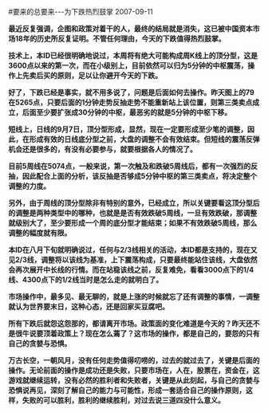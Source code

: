#要来的总要来---为下跌热烈鼓掌
2007-09-11

**最近反复强调，企图和政策对着干的人，最终的结局就是消失，这已被中国资本市场18年的历史所反复证明。不管任何理由，今天的下跌值得热烈鼓掌。**
 
**技术上，本ID已经很明确地说过，本周将有绝大可能构成周K线上的顶分型，这是3600点以来的第一次，而在小级别上，目前依然可以归为5分钟的中枢震荡，操作上先卖后买的原则，足以让你避开今天的下跌。**
 
**好了，下跌已经是事实，就不用多说了，问题是后面如何去操作。昨天图上的79在5265点，只要后面的1分钟走势反抽走势不能重新站上该位置，则第三类卖点成立，后面至少要扩张成30分钟的中枢，最恶劣的就是5分钟的中枢下移。**
 
**短线上，日线的9月7日，顶分型形成，显然，现在一定要形成至少笔的调整，因此，在形成有效的日线底分型之前，大盘的调整不会有效结束。但短线的震荡反弹机会还是很多的，有没有必要参与，就要根据各人的情况了。**
 
**目前5周线在5074点，一般来说，第一次触及和跌破5周线后，都有一次强烈的反抽，因此配合上面的分析，该反抽是否够成5分钟中枢的第三类卖点，将决定整个调整的力度。**
 
**另外，由于周线的顶分型除非有特别的意外，已经成立，所以关键要看这顶分型后的调整是两种类型中的哪种，也就是是否有效跌破5周线，一旦有效跌破，那调整就级别大了，至少要形成一个周的底分型才能结束；如果不有效跌破5周线，那么调整的幅度就有限。**
 
**本ID在八月下旬就明确说过，任何与2/3线相关的活动，本ID都是支持的，现在又见2/3线，调整将以该线为基准，上下震荡构成，只要最终能站住该线，大盘依然会再次展开中长线的行情。而在站稳该线之前，反复难免，看看3000点下的1/4线、4300点下的1/2线当时是怎么走的就明白了。**
 
**市场操作中，最多见、最无聊的，就是上涨的时候就忘了还有调整的事情，一调整就认为世界要末日，这种心态，还是回家买豆腐吧。**
 
**所有下跌后就怨这怨那的，都请离开市场。政策面的变化难道是今天的？昨天还不是很牛说要顶着政策上？现在怎么蔫了？这市场的操作，都是自己的，要怨的只有自己的贪婪与恐惧。**
 
**万古长空，一朝风月，没有任何走势值得叨唠的，过去的就过去了，关键是后面的操作。无论前面的操作是成功还是失败，只要市场在，人在，股票在，资金在，这游戏就继续运转，没有必然的胜利者和失败者，关键是从此刻起，与自己的贪婪与恐惧说再见，深刻了解自己的能力与可能性，形成一套适合自己的操作原则，这样，失败的可以胜利，胜利的继续胜利，对过去说三道四没什么意义。**
 